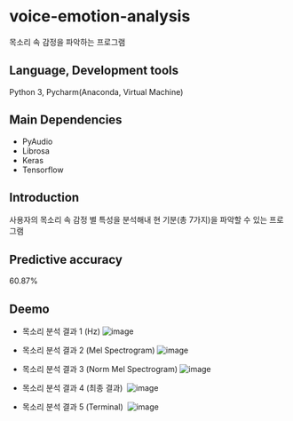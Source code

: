 # voice-emotion-analysis
목소리 속 감정을 파악하는 프로그램

## Language, Development tools
Python 3, Pycharm(Anaconda, Virtual Machine)

## Main Dependencies
- PyAudio
- Librosa
- Keras
- Tensorflow

## Introduction
사용자의 목소리 속 감정 별 특성을 분석해내 현 기분(총 7가지)을 파악할 수 있는 프로그램

##  Predictive accuracy
60.87%

## Deemo
- 목소리 분석 결과 1 (Hz)
![image](https://user-images.githubusercontent.com/93585651/145567927-eb663266-e7bf-44eb-9a9c-b244781f7703.png)
&nbsp;&nbsp;

- 목소리 분석 결과 2 (Mel Spectrogram)
![image](https://user-images.githubusercontent.com/93585651/145568081-67058c91-ae82-46fb-a2c4-93d48a04075e.png)
&nbsp;&nbsp;

- 목소리 분석 결과 3 (Norm Mel Spectrogram)
![image](https://user-images.githubusercontent.com/93585651/145568216-4f634b0a-84f2-45e8-8d73-3e49abfb6324.png)
&nbsp;&nbsp;

- 목소리 분석 결과 4 (최종 결과)&nbsp;
![image](https://user-images.githubusercontent.com/93585651/145568630-3e34293c-900e-4ae1-8ba9-c3bbe4d731c9.png)
&nbsp;&nbsp;

- 목소리 분석 결과 5 (Terminal)&nbsp;
![image](https://user-images.githubusercontent.com/93585651/145568689-c1382364-a446-4246-9f84-53734b2c60c5.png)






